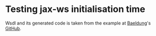 # Testing jax-ws initialisation time

Wsdl and its generated code is taken from the example at [Baeldung](https://www.baeldung.com/jax-ws)'s [GitHub](https://github.com/eugenp/tutorials/tree/master/web-modules/jee-7/src/main/java/com/baeldung/jaxws).